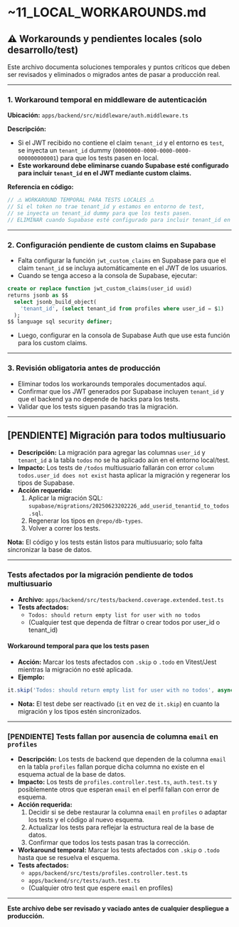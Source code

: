 # ~11_LOCAL_WORKAROUNDS.md

## ⚠️ Workarounds y pendientes locales (solo desarrollo/test)

Este archivo documenta soluciones temporales y puntos críticos que deben ser revisados y eliminados o migrados antes de pasar a producción real.

---

### 1. Workaround temporal en middleware de autenticación

**Ubicación:** `apps/backend/src/middleware/auth.middleware.ts`

**Descripción:**
- Si el JWT recibido no contiene el claim `tenant_id` y el entorno es `test`, se inyecta un `tenant_id` dummy (`00000000-0000-0000-0000-000000000001`) para que los tests pasen en local.
- **Este workaround debe eliminarse cuando Supabase esté configurado para incluir `tenant_id` en el JWT mediante custom claims.**

**Referencia en código:**
```ts
// ⚠️ WORKAROUND TEMPORAL PARA TESTS LOCALES ⚠️
// Si el token no trae tenant_id y estamos en entorno de test,
// se inyecta un tenant_id dummy para que los tests pasen.
// ELIMINAR cuando Supabase esté configurado para incluir tenant_id en el JWT
```

---

### 2. Configuración pendiente de custom claims en Supabase

- Falta configurar la función `jwt_custom_claims` en Supabase para que el claim `tenant_id` se incluya automáticamente en el JWT de los usuarios.
- Cuando se tenga acceso a la consola de Supabase, ejecutar:

```sql
create or replace function jwt_custom_claims(user_id uuid)
returns jsonb as $$
  select jsonb_build_object(
    'tenant_id', (select tenant_id from profiles where user_id = $1)
  );
$$ language sql security definer;
```

- Luego, configurar en la consola de Supabase Auth que use esta función para los custom claims.

---

### 3. Revisión obligatoria antes de producción

- Eliminar todos los workarounds temporales documentados aquí.
- Confirmar que los JWT generados por Supabase incluyen `tenant_id` y que el backend ya no depende de hacks para los tests.
- Validar que los tests siguen pasando tras la migración.

---

## [PENDIENTE] Migración para todos multiusuario

- **Descripción:** La migración para agregar las columnas `user_id` y `tenant_id` a la tabla `todos` no se ha aplicado aún en el entorno local/test.
- **Impacto:** Los tests de `/todos` multiusuario fallarán con error `column todos.user_id does not exist` hasta aplicar la migración y regenerar los tipos de Supabase.
- **Acción requerida:**
  1. Aplicar la migración SQL: `supabase/migrations/20250623202226_add_userid_tenantid_to_todos.sql`.
  2. Regenerar los tipos en `@repo/db-types`.
  3. Volver a correr los tests.

**Nota:** El código y los tests están listos para multiusuario; solo falta sincronizar la base de datos.

---

### Tests afectados por la migración pendiente de todos multiusuario

- **Archivo:** `apps/backend/src/tests/backend.coverage.extended.test.ts`
- **Tests afectados:**
  - `Todos: should return empty list for user with no todos`
  - (Cualquier test que dependa de filtrar o crear todos por user_id o tenant_id)

#### Workaround temporal para que los tests pasen

- **Acción:** Marcar los tests afectados con `.skip` o `.todo` en Vitest/Jest mientras la migración no esté aplicada.
- **Ejemplo:**
```ts
it.skip('Todos: should return empty list for user with no todos', async () => { /* ... */ })
```
- **Nota:** El test debe ser reactivado (`it` en vez de `it.skip`) en cuanto la migración y los tipos estén sincronizados.

---

### [PENDIENTE] Tests fallan por ausencia de columna `email` en `profiles`

- **Descripción:** Los tests de backend que dependen de la columna `email` en la tabla `profiles` fallan porque dicha columna no existe en el esquema actual de la base de datos.
- **Impacto:** Los tests de `profiles.controller.test.ts`, `auth.test.ts` y posiblemente otros que esperan `email` en el perfil fallan con error de esquema.
- **Acción requerida:**
  1. Decidir si se debe restaurar la columna `email` en `profiles` o adaptar los tests y el código al nuevo esquema.
  2. Actualizar los tests para reflejar la estructura real de la base de datos.
  3. Confirmar que todos los tests pasan tras la corrección.
- **Workaround temporal:** Marcar los tests afectados con `.skip` o `.todo` hasta que se resuelva el esquema.
- **Tests afectados:**
  - `apps/backend/src/tests/profiles.controller.test.ts`
  - `apps/backend/src/tests/auth.test.ts`
  - (Cualquier otro test que espere `email` en profiles)

---

**Este archivo debe ser revisado y vaciado antes de cualquier despliegue a producción.** 